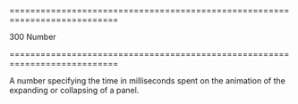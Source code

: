 <!--**
/*-------------------------------------------
    Auto-generated file. Do not modify.
-------------------------------------------

**-->
===========================================================================
<!--default-->300<!--/default-->
<!--type-->Number<!--/type-->
===========================================================================

<!--shortDescription-->
A number specifying the time in milliseconds spent on the animation of the expanding or collapsing of a panel.
<!--/shortDescription-->

<!--fullDescription-->

<!--/fullDescription-->